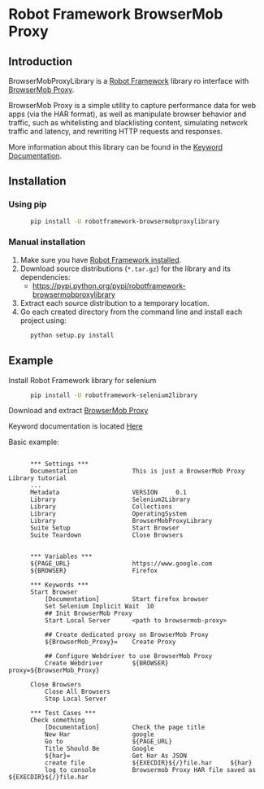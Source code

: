 # Robot Framework BrowserMob Proxy
## Introduction
BrowserMobProxyLibrary is a [Robot Framework](http://robotframework.org/) library ro interface with [BrowserMob Proxy](https://bmp.lightbody.net/).

BrowserMob Proxy is a simple utility to capture performance data for web apps (via the HAR format),
as well as manipulate browser behavior and traffic, such as whitelisting and blacklisting content,
simulating network traffic and latency, and rewriting HTTP requests and responses.

More information about this library can be found in the [Keyword Documentation](https://rawgit.com/s4int/robotframework-BrowserMobProxyLibrary/master/doc/BrowserMobProxyLibrary.html).

## Installation
### Using pip
```bash
      pip install -U robotframework-browsermobproxylibrary
```

### Manual installation
1. Make sure you have [Robot Framework installed](http://code.google.com/p/robotframework/wiki/Installation).
2. Download source distributions (`*.tar.gz`) for the library and its dependencies:
      - https://pypi.python.org/pypi/robotframework-browsermobproxylibrary
3. Extract each source distribution to a temporary location.
4. Go each created directory from the command line and install each project using:

```bash
      python setup.py install
```

## Example
Install Robot Framework library for selenium
```bash
      pip install -U robotframework-selenium2library
```

Download and extract [BrowserMob Proxy](https://bmp.lightbody.net/)

Keyword documentation is located [Here](https://rawgit.com/s4int/robotframework-BrowserMobProxyLibrary/master/doc/BrowserMobProxyLibrary.html)

Basic example:
```robotframework

      *** Settings ***
      Documentation               This is just a BrowserMob Proxy Library tutorial
      ...
      Metadata                    VERSION     0.1
      Library                     Selenium2Library
      Library                     Collections
      Library                     OperatingSystem
      Library                     BrowserMobProxyLibrary
      Suite Setup                 Start Browser
      Suite Teardown              Close Browsers
      
      
      *** Variables ***
      ${PAGE_URL}                 https://www.google.com
      ${BROWSER}                  Firefox
      
      *** Keywords ***
      Start Browser
          [Documentation]         Start firefox browser
          Set Selenium Implicit Wait  10
          ## Init BrowserMob Proxy
          Start Local Server      <path to browsermob-proxy>
      
          ## Create dedicated proxy on BrowserMob Proxy
          ${BrowserMob_Proxy}=    Create Proxy
      
          ## Configure Webdriver to use BrowserMob Proxy
          Create Webdriver        ${BROWSER}    proxy=${BrowserMob_Proxy}
      
      Close Browsers
          Close All Browsers
          Stop Local Server
      
      *** Test Cases ***
      Check something
          [Documentation]         Check the page title
          New Har                 google
          Go to                   ${PAGE_URL}
          Title Should Be         Google
          ${har}=                 Get Har As JSON
          create file             ${EXECDIR}${/}file.har     ${har}
          log to console          Browsermob Proxy HAR file saved as ${EXECDIR}${/}file.har
```
